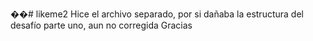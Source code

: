��#   l i k e m e 2 
 Hice el archivo separado, por si dañaba la estructura del desafío parte uno, aun no corregida
Gracias
 
